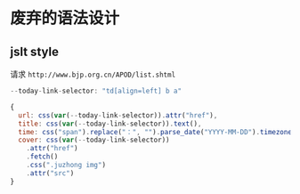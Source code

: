 # 废弃的语法设计

## jslt style

请求 `http://www.bjp.org.cn/APOD/list.shtml`

```javascript
--today-link-selector: "td[align=left] b a"

{
  url: css(var(--today-link-selector)).attr("href"),
  title: css(var(--today-link-selector)).text(),
  time: css("span").replace("：", "").parse_date("YYYY-MM-DD").timezone(8),
  cover: css(var(--today-link-selector))
    .attr("href")
    .fetch()
    .css(".juzhong img")
    .attr("src")
}
```
